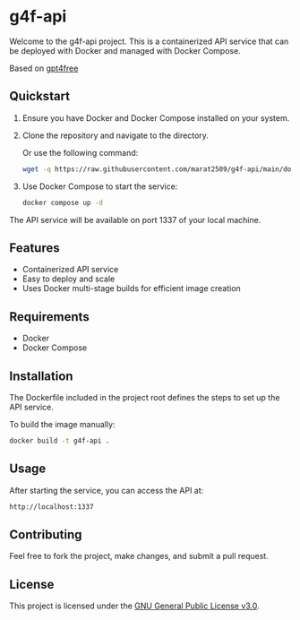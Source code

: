 # g4f-api

Welcome to the g4f-api project. This is a containerized API service that can be deployed with Docker and managed with Docker Compose.

Based on [gpt4free](https://github.com/xtekky/gpt4free)

## Quickstart

1. Ensure you have Docker and Docker Compose installed on your system.

2.
    Clone the repository and navigate to the directory.

    Or use the following command:

    ```sh
    wget -q https://raw.githubusercontent.com/marat2509/g4f-api/main/docker-compose.yml -O docker-compose.yml
    ```

3. Use Docker Compose to start the service:

   ```sh
   docker compose up -d
   ```

The API service will be available on port 1337 of your local machine.

## Features

- Containerized API service
- Easy to deploy and scale
- Uses Docker multi-stage builds for efficient image creation

## Requirements

- Docker
- Docker Compose

## Installation

The Dockerfile included in the project root defines the steps to set up the API service.

To build the image manually:

```sh
docker build -t g4f-api .
```

## Usage

After starting the service, you can access the API at:

```sh
http://localhost:1337
```

## Contributing

Feel free to fork the project, make changes, and submit a pull request.

## License

This project is licensed under the [GNU General Public License v3.0](/LICENSE.md).
